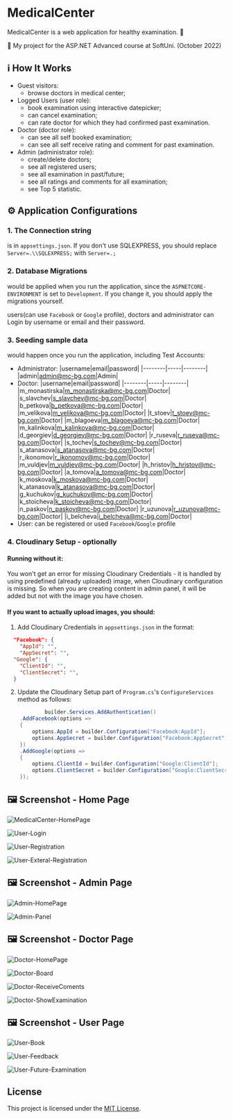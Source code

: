 # MedicalCenter

MedicalCenter is a web application for healthy examination. :calendar:

:dart:  My project for the ASP.NET Advanced course at SoftUni. (October 2022)

## :information_source: How It Works

- Guest visitors: 
  - browse doctors in medical center;
- Logged Users (user role):
  - book examination using interactive datepicker; 
  - can cancel examination; 
  - can rate doctor for which they had confirmed past examination.  
- Doctor (doctor role):
  - can see all self booked examination; 
  - can see all self receive rating and comment for past examination.
- Admin (administrator role):
  - create/delete doctors;
  - see all registered users;
  - see all examination in past/future;
  - see all ratings and comments for all examination;
  - see Top 5 statistic.
  
## :gear: Application Configurations

### 1. The Connection string 
is in `appsettings.json`. If you don't use SQLEXPRESS, you should replace `Server=.\\SQLEXPRESS;` with `Server=.;`

### 2. Database Migrations 
would be applied when you run the application, since the `ASPNETCORE-ENVIRONMENT` is set to `Development`. If you change it, you should apply the migrations yourself.

users(can use `Facebook` or `Google` profile), doctors and administrator can Login by username or email and their password.

### 3. Seeding sample data
would happen once you run the application, including Test Accounts:
  - Administrator: 
	|username|email|password|
	|--------|-----|--------|
	|admin|admin@mc-bg.com|Admin|
  - Doctor: 
	|username|email|password|
	|--------|-----|--------|
	|m_monastirska|m_monastirska@mc-bg.com|Doctor|
	|s_slavchev|s_slavchev@mc-bg.com|Doctor|
	|b_petkova|b_petkova@mc-bg.com|Doctor|
	|m_velikova|m_velikova@mc-bg.com|Doctor|
	|t_stoev|t_stoev@mc-bg.com|Doctor|
	|m_blagoeva|m_blagoeva@mc-bg.com|Doctor|
	|m_kalinkova|m_kalinkova@mc-bg.com|Doctor|
	|d_georgiev|d_georgiev@mc-bg.com|Doctor|
	|r_ruseva|r_ruseva@mc-bg.com|Doctor|
	|s_tochev|s_tochev@mc-bg.com|Doctor|
	|s_atanasova|s_atanasova@mc-bg.com|Doctor|
	|r_ikonomov|r_ikonomov@mc-bg.com|Doctor|
	|m_vuldjev|m_vuldjev@mc-bg.com|Doctor|
	|h_hristov|h_hristov@mc-bg.com|Doctor|
	|a_tomova|a_tomova@mc-bg.com|Doctor|
	|k_moskova|k_moskova@mc-bg.com|Doctor|
	|k_atanasova|k_atanasova@mc-bg.com|Doctor|
	|g_kuchukov|g_kuchukov@mc-bg.com|Doctor|
	|k_stoicheva|k_stoicheva@mc-bg.com|Doctor|
	|n_paskov|n_paskov@mc-bg.com|Doctor|
	|r_uzunova|r_uzunova@mc-bg.com|Doctor|
	|i_belcheva|i_belcheva@mc-bg.com|Doctor|
  - User: can be registered or used `Facebook`/`Google` profile
  
### 4. Cloudinary Setup - optionally
#### Running without it:
You won't get an error for missing Cloudinary Credentials - it is handled by using predefined (already uploaded) image, when Cloudinary configuration is missing. So when you are creating content in admin panel, it will be added but not with the image you have chosen.
#### If you want to actually upload images, you should:
1. Add Cloudinary Credentials in `appsettings.json` in the format:
```json
  "Facebook": {
    "AppId": "",
    "AppSecret": "",
  "Google": {
    "ClientId": "",
    "ClientSecret": "",
  }
```
2. Update the Cloudinary Setup part of `Program.cs`'s `ConfigureServices` method as follows:
```csharp
            builder.Services.AddAuthentication()
    .AddFacebook(options =>
    {
        options.AppId = builder.Configuration["Facebook:AppId"];
        options.AppSecret = builder.Configuration["Facebook:AppSecret"];
    })
    .AddGoogle(options =>
    {
        options.ClientId = builder.Configuration["Google:ClientId"];
        options.ClientSecret = builder.Configuration["Google:ClientSecret"];
    });
```

## :framed_picture: Screenshot - Home Page

![MedicalCenter-HomePage](https://i.ibb.co/FKT5PDg/home.png)

![User-Login](/Screenshots/User/login.PNG)

![User-Registration](/Screenshots/User/registration.PNG)

![User-Exteral-Registration](/Screenshots/User/external-registration.PNG)

## :framed_picture: Screenshot - Admin Page

![Admin-HomePage](/Screenshots/Admin/admin-homepage.PNG)

![Admin-Panel](/Screenshots/Admin/admin-panel.PNG)

## :framed_picture: Screenshot - Doctor Page

![Doctor-HomePage](/Screenshots/Doctor/doctor-homepage.PNG)

![Doctor-Board](/Screenshots/Doctor/doctor-board.PNG)

![Doctor-ReceiveComents](/Screenshots/Doctor/receive-doctor-comments.PNG)

![Doctor-ShowExamination](/Screenshots/Doctor/show-all-examination.PNG)

## :framed_picture: Screenshot - User Page

![User-Book](/Screenshots/User/book.PNG)

![User-Feedback](/Screenshots/User/user-feedback.PNG)

![User-Future-Examination](/Screenshots/User/user-future-examination.PNG)

## License

This project is licensed under the [MIT License](LICENSE).

